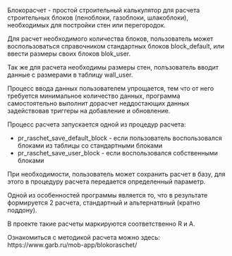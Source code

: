 <p>Блокорасчет - простой строительный калькулятор для расчета строительных блоков (пеноблоки, газоблоки, шлакоблоки), необходимых для постройки стен или перегородок.</p>
<p>
Для расчет необходимого количества блоков, пользователь может воспользоваться справочником стандартных блоков block_default, или ввести размеры своих блоков blok_user.</p>
<p>Так же для расчета необходимы размеры стен, полъзователь вводит данные с размерами в таблицу wall_user.</p>
<p>Процесс ввода данных пользователем упрощается, тем что от него требуется минимальное количество данных, программа самостоятельно выполнит дорасчет неддостающих данных задействовав триггеры на добавление и обновление.</p>

<p>Процесс расчета запускается одной из процедур расчета:</p>
<ul>
<li>pr_raschet_save_default_block - если пользователь воспользовался блоками из таблицы со стандартными блоками</li>
<li>pr_raschet_save_user_block - если воспользовался собственными блоками</li>
</ul>
<p>При необходимости, пользователь может сохранить расчет в базу, для этого в процедуру расчета передается определенный параметр.</p>

<p>Одной из особенностей программы является то, что в результате формируется 2 расчета, стандартный и альтернатвный (кратно поддону). <p>В проекте такие расчеты маркируются соответственно R и A.</p>

<p>Ознакомиться с методикой расчета можно здесь: https://www.garb.ru/mob-app/blokoraschet/</p>
